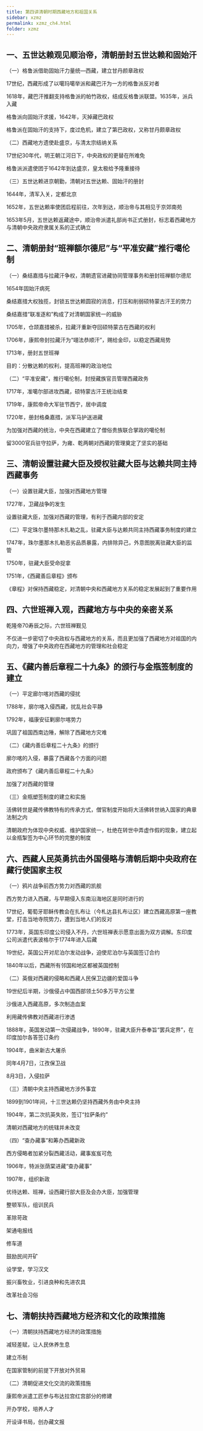 ```yaml
---
title: 第四讲清朝时期西藏地方和祖国关系
sidebar: xzmz
permalink: xzmz_ch4.html
folder: xzmz
---
```


## 一、五世达赖观见顺治帝，清朝册封五世达赖和固始汗

（一）格鲁派借助固始汗力量统—西藏，建立甘丹颜章政权

17世纪，西藏形成了以噶玛噶举派和藏巴汗为一方的格鲁派反对者

1618年，藏巴汗推翻支持格鲁派的帕竹政权，结成反格鲁派联盟。1635年，派兵入藏

格鲁派向固始汗求援，1642年，灭掉藏巴政权

格鲁派在固始汗的支持下，度过危机，建立了第巴政权，又称甘丹颇章政权

（二）西藏地方遗使赴盛京，与清太宗结纳关系

17世纪30年代，明王朝江河日下，中央政权的更替在所难免

格鲁派派遣使团于1642年到达盛京，皇太极给予隆重接待

（三）五世达赖进京朝勤，清朝对五世达赖、固始汗的册封

1644年，清军入关，定都北京

1652年，五世达赖率使团启程前往，次年到达，顺治帝与其相见于京郊南苑

1653年5月，五世达赖返藏途中，顺治帝派遣礼部尚书正式册封，标志着西藏地方与清朝中央政府隶属关系的正式确立

## 二、清朝册封“班禅额尔德尼”与“平准安藏”推行噶伦制

（一）桑结嘉措与拉藏汗争权，清朝遗官进藏协同管理事务和册封班禅额尔德尼

1654年固始汗病死

桑结嘉措大权独揽，封锁五世达赖圆寂的消息，打压和削弱硕特蒙古汗王的势力

桑结嘉措“联准逐和”构成了对清朝国家统一的威胁

1705年，仓颉嘉措被杀，拉藏汗重新夺回硕特蒙古在西藏的权利

1706年，康熙帝封拉藏汗为“翊法恭顺汗”，赐给金印，以稳定西藏局势

1713年，册封五世班禅

目的：分散达赖的权利，提高班禅的政治地位

（二）“平准安藏”，推行噶伦制，封授藏族官员管理西藏政务

1717年，准噶尔部进攻西藏，硕特蒙古汗王统治结束

1719年，康熙帝命大军驻节西宁，居中调度

1720年，册封格桑嘉措，派军马护送进藏

为加强对西藏的统治，中央在西藏建立了僧俗贵族联合掌政的噶伦制

留3000官兵驻守拉萨，为雍、乾两朝对西藏的管理奠定了坚实的基础

## 三、清朝设置驻藏大臣及授权驻藏大臣与达赖共同主持西藏事务

 （一）设置驻藏大臣，加强对西藏地方管理

1727年，卫藏战争的发生

设置驻藏大臣，加强对西藏的管理，有利于西藏内部的安定

（二）平定珠尔墨特那木扎勒之乱，驻藏大臣与达赖共同主持西藏事务制度的建立

1747年，珠尔墨那木扎勒恶劣品质暴露，内排除异己，外意图脱离驻藏大臣的监管

1750年，驻藏大臣受命捉拿

1751年，《西藏善后章程》颁布

《章程》对保持西藏稳定，对清朝中央和西藏地方关系的稳定发展起到了重要作用

## 四、六世班禅入观，西藏地方与中央的亲密关系

乾隆帝70寿辰之际，六世班禅觐见

不仅进一步密切了中央政权与西藏地方的关系，而且更加强了西藏地方对祖国的内向力，增强了中央政府在西藏地方的管理和社会稳定

## 五、《藏内善后章程二十九条》的颁行与金瓶签制度的建立

（一）平定廊尔喀对西藏的侵扰

1788年，廓尔喀入侵西藏，扰乱社会平静

1792年，福康安征剿廓尔喀势力

巩固了祖国西南边陲，解除了西藏地方灾难

（二）《藏内善后章程二十九条》的颁行

廓尔喀的入侵，暴露了西藏各个方面的问题

政府颁布了《藏内善后章程二十九条》

加强了对西藏的管理

（三）金瓶塑签制度的建立和实施

活佛转世是藏传佛教特有的传承方式，僧官制度开始将大活佛转世纳入国家的典章法制之内

清朝政府为体现中央权威、维护国家统一，杜绝在转世中弄虚作假的现象，建立起以金瓶掣签为中心环节的完整的制度

## 六、西藏人民英勇抗击外国侵略与清朝后期中央政府在藏行使国家主权

（一）鸦片战争前西方势力对西藏的凯舰

西方势力进入西藏，与早期侵入东南沿海地区是同时进行的

17世纪，葡萄牙耶稣传教会在扎布让（今札达县扎布让区）建立西藏高原第一座教堂，打击当地寺院势力，遭到当地人们的反对

1773年，英国东印度公司侵入不丹，六世班禅表示愿意出面为双方调解。东印度公司派遣代表波格尔于1774年进入后藏

19世纪，英国公开对尼泊尔发动战争，迫使尼泊尔与英国签订合约

1840年以后，西藏所有邻国和地区都被英国控制

（二）英俄对西藏的侵略和西藏人民保卫边疆的爱国斗争

19世纪后半期，沙俄侵占中国西部领土50多万平方公里

沙俄进入西藏高原，多次制造血案

利用藏传佛教对西藏进行渗透

1888年，英国发动第一次侵藏战争，1890年，驻藏大臣升泰奉旨“罢兵定界”，在印度加尔各答签订条约

1904年，曲米新古大屠杀

同年4月7日，江孜保卫战

8月3日，入侵拉萨

（三）清朝中央主持西藏地方涉外事宜

1899到1901年间，十三世达赖仍坚持西藏外务由中央主持

1904年，第二次抗英失败，签订“拉萨条约”

清朝对西藏地方的统辖并未改变

（四）“查办藏事”和筹办西藏新政

西方侵略者加紧分裂西藏活动，藏事岌岌可危

1906年，特派张荫棠进藏“查办藏事”

1907年，组织新政

优待达赖、班禅，设西藏行部大臣及会办大臣，加强管理

整顿军队，组训民兵

革除苛政

架通电报线

修车道

鼓励民间开矿

设学堂，学习汉文

振兴畜牧业，引进良种和先进农具

改革社会习俗

## 七、清朝扶持西藏地方经济和文化的政策措施

（一）清朝扶持西藏地方经济的政策措施

减轻差赋，让人民休养生息

建立币制

在国家管制的前提下开放对外贸易

（二）清朝促进文化交流的政策措施

康熙帝派遣工匠参与布达拉宫红宫部分的修建

开办学校，培养人才

开设译书局，创办藏文报
